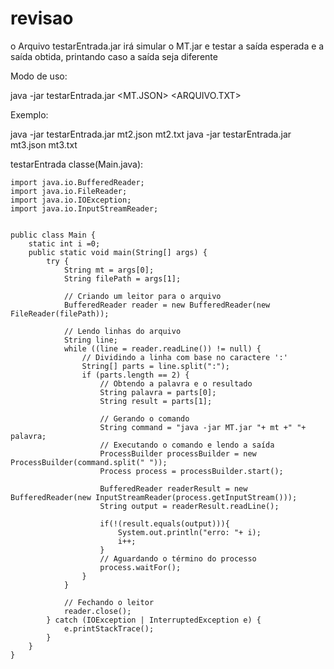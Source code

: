 # revisao
o Arquivo testarEntrada.jar irá simular o MT.jar e testar a saída esperada e a saída obtida, printando caso a saída seja diferente 

Modo de uso:

java -jar testarEntrada.jar <MT.JSON> <ARQUIVO.TXT>

Exemplo:

java -jar testarEntrada.jar mt2.json mt2.txt
java -jar testarEntrada.jar mt3.json mt3.txt

testarEntrada classe(Main.java):
``` 
import java.io.BufferedReader;
import java.io.FileReader;
import java.io.IOException;
import java.io.InputStreamReader;


public class Main {
    static int i =0;
    public static void main(String[] args) {
        try {
            String mt = args[0];
            String filePath = args[1];

            // Criando um leitor para o arquivo
            BufferedReader reader = new BufferedReader(new FileReader(filePath));

            // Lendo linhas do arquivo
            String line;
            while ((line = reader.readLine()) != null) {
                // Dividindo a linha com base no caractere ':'
                String[] parts = line.split(":");
                if (parts.length == 2) {
                    // Obtendo a palavra e o resultado
                    String palavra = parts[0];
                    String result = parts[1];

                    // Gerando o comando
                    String command = "java -jar MT.jar "+ mt +" "+ palavra;
                    // Executando o comando e lendo a saída
                    ProcessBuilder processBuilder = new ProcessBuilder(command.split(" "));
                    Process process = processBuilder.start();

                    BufferedReader readerResult = new BufferedReader(new InputStreamReader(process.getInputStream()));
                    String output = readerResult.readLine();

                    if(!(result.equals(output))){
                        System.out.println("erro: "+ i);
                        i++;
                    }
                    // Aguardando o término do processo
                    process.waitFor();
                }
            }

            // Fechando o leitor
            reader.close();
        } catch (IOException | InterruptedException e) {
            e.printStackTrace();
        }
    }
}
```
